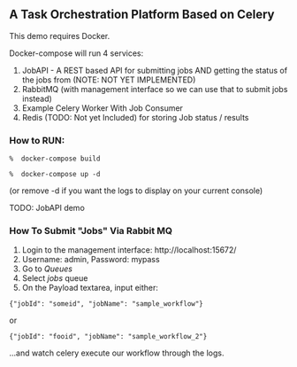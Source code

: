 ## A Task Orchestration Platform Based on Celery 

This demo requires Docker.

Docker-compose will run 4 services:
1.  JobAPI - A REST based API for submitting jobs AND getting the status of the jobs from (NOTE: NOT YET IMPLEMENTED)
2.  RabbitMQ (with management interface so we can use that to submit jobs instead)
3.  Example Celery Worker With Job Consumer
4.  Redis (TODO: Not yet Included) for storing Job status / results


### How to RUN:

`
%  docker-compose build
` 

`
%  docker-compose up -d   
`

(or remove -d if you want the logs to display on your current console)


TODO:  JobAPI demo

### How To Submit "Jobs" Via Rabbit MQ 

1.  Login to the management interface:  http://localhost:15672/
2.  Username: admin,  Password: mypass
3.  Go to _Queues_
4.  Select _jobs_ queue
5.  On the Payload textarea, input either: 

```
{"jobId": "someid", "jobName": "sample_workflow"}
```

or

```
{"jobId": "fooid", "jobName": "sample_workflow_2"}
```

...and watch celery execute our workflow through the logs.


